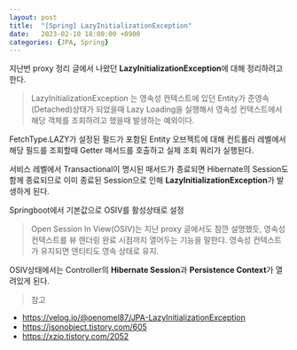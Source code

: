 ```yaml
---
layout: post
title:  "[Spring] LazyInitializationException"
date:   2023-02-10 18:00:00 +0900
categories: {JPA, Spring}
---
```


지난번 proxy 정리 글에서 나왔던 **LazyInitializationException**에 대해 정리하려고 한다.

> LazyInitializationException 는 영속성 컨텍스트에 있던 Entity가 준영속(Detached)상태가 되었을때 Lazy Loading을 실행해서 영속성 컨텍스트에서 해당 객체를 조회하려고 했을때 발생하는 예외이다.

FetchType.LAZY가 설정된 필드가 포함된 Entity 오브젝트에 대해 컨트롤러 레벨에서 해당 필드를 조회할때 Getter 매서드를 호출하고 실제 조회 쿼리가 실행된다.

서비스 레벨에서 Transactional이 명시된 매서드가 종료되면 Hibernate의 Session도 함께 종료되므로 이미 종료된 Session으로 인해 **LazyInitializationException**가 발생하게 된다.


Springboot에서 기본값으로 OSIV를 활성상태로 설정

> Open Session In View(OSIV)는 지난 proxy 글에서도 잠깐 설명했듯, 영속성 컨텍스트를 뷰 렌더링 완료 시점까지 열어두는 기능을 말한다. 영속성 컨텍스트가 유지되면 엔티티도 영속 상태로 유지.

OSIV상태에서는 Controller의 **Hibernate Session**과 **Persistence Context**가 열려있게 된다.



>참고
- https://velog.io/@oenomel87/JPA-LazyInitializationException
- https://jsonobject.tistory.com/605
- https://xzio.tistory.com/2052
